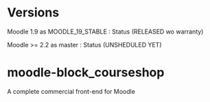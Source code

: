 Versions
========

Moodle 1.9 as MOODLE_19_STABLE : Status (RELEASED wo warranty)

Moodle >= 2.2 as master : Status (UNSHEDULED YET)

moodle-block_courseshop
=======================

A complete commercial front-end for Moodle

